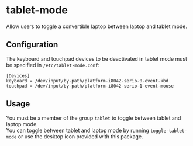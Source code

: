 # tablet-mode

Allow users to toggle a convertible laptop between laptop and tablet mode.

## Configuration

The keyboard and touchpad devices to be deactivated in tablet mode must be specified in `/etc/tablet-mode.conf`:

    [Devices]
    keyboard = /dev/input/by-path/platform-i8042-serio-0-event-kbd
    touchpad = /dev/input/by-path/platform-i8042-serio-1-event-mouse
    
## Usage

You must be a member of the group `tablet` to toggle between tablet and laptop mode.  
You can toggle between tablet and laptop mode by running `toggle-tablet-mode` or use the desktop icon provided with this package.
